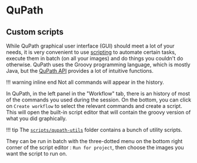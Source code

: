 # QuPath

## Custom scripts
While QuPath graphical user interface (GUI) should meet a lot of your needs, it is very convenient to use [scripting](https://qupath.readthedocs.io/en/stable/docs/scripting/index.html) to automate certain tasks, execute them in batch (on all your images) and do things you couldn't do otherwise. QuPath uses the Groovy programming language, which is mostly Java, but the [QuPath API](https://qupath.github.io/javadoc/docs/) provides a lot of intuitive functions.

!!! warning inline end
    Not all commands will appear in the history.

In QuPath, in the left panel in the "Workflow" tab, there is an history of most of the commands you used during the session. On the bottom, you can click on `Create workflow` to select the relevant commands and create a script. This will open the built-in script editor that will contain the groovy version of what you did graphically.

!!! tip
    The [`scripts/qupath-utils`](https://github.com/TeamNCMC/cuisto/tree/main/scripts/qupath-utils) folder contains a bunch of utility scripts.

They can be run in batch with the three-dotted menu on the bottom right corner of the script editor : `Run for project`, then choose the images you want the script to run on.